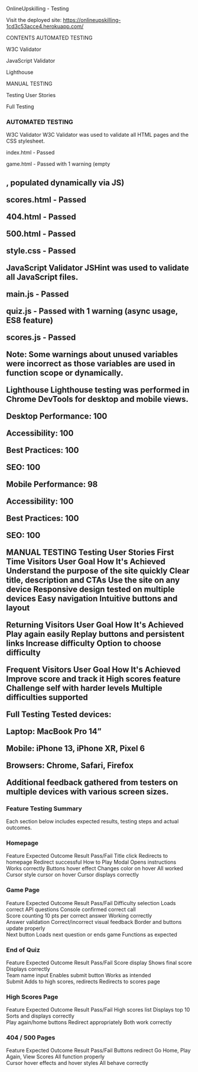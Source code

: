 OnlineUpskilling  - Testing

Visit the deployed site: https://onlineupskilling-1cd3c53acce4.herokuapp.com/

CONTENTS
AUTOMATED TESTING

W3C Validator

JavaScript Validator

Lighthouse

MANUAL TESTING

Testing User Stories

Full Testing

### AUTOMATED TESTING
W3C Validator
W3C Validator was used to validate all HTML pages and the CSS stylesheet.

index.html - Passed 

game.html - Passed with 1 warning (empty <h2>, populated dynamically via JS)

scores.html - Passed 

404.html - Passed 

500.html - Passed 

style.css - Passed 

JavaScript Validator
JSHint was used to validate all JavaScript files.

main.js - Passed 

quiz.js - Passed with 1 warning (async usage, ES8 feature)

scores.js - Passed 

Note: Some warnings about unused variables were incorrect as those variables are used in function scope or dynamically.

Lighthouse
Lighthouse testing was performed in Chrome DevTools for desktop and mobile views.

Desktop
Performance: 100

Accessibility: 100

Best Practices: 100

SEO: 100


Mobile
Performance: 98

Accessibility: 100

Best Practices: 100

SEO: 100


MANUAL TESTING
Testing User Stories
First Time Visitors
User Goal	How It's Achieved
Understand the purpose of the site quickly	Clear title, description and CTAs
Use the site on any device	Responsive design tested on multiple devices
Easy navigation	Intuitive buttons and layout

Returning Visitors
User Goal	How It's Achieved
Play again easily	Replay buttons and persistent links
Increase difficulty	Option to choose difficulty

Frequent Visitors
User Goal	How It's Achieved
Improve score and track it	High scores feature
Challenge self with harder levels	Multiple difficulties supported

Full Testing
Tested devices:

Laptop: MacBook Pro 14”

Mobile: iPhone 13, iPhone XR, Pixel 6

Browsers: Chrome, Safari, Firefox

Additional feedback gathered from testers on multiple devices with various screen sizes.

### Feature Testing Summary
Each section below includes expected results, testing steps and actual outcomes.

### Homepage
Feature	Expected Outcome	Result	Pass/Fail
Title click	Redirects to homepage	Redirect successful	
How to Play Modal	Opens instructions	Works correctly	
Buttons hover effect	Changes color on hover	All worked	
Cursor style cursor on hover	Cursor displays correctly	

### Game Page
Feature	Expected Outcome	Result	Pass/Fail
Difficulty selection	Loads correct API questions	Console confirmed correct call	
Score counting	10 pts per correct answer	Working correctly	
Answer validation	Correct/incorrect visual feedback	Border and buttons update properly	
Next button	Loads next question or ends game	Functions as expected	

### End of Quiz
Feature	Expected Outcome	Result	Pass/Fail
Score display	Shows final score	Displays correctly	
Team name input	Enables submit button	Works as intended	
Submit	Adds to high scores, redirects	Redirects to scores page	

### High Scores Page
Feature	Expected Outcome	Result	Pass/Fail
High scores list	Displays top 10	Sorts and displays correctly	
Play again/home buttons	Redirect appropriately	Both work correctly	

### 404 / 500 Pages
Feature	Expected Outcome	Result	Pass/Fail
Buttons redirect	Go Home, Play Again, View Scores	All function properly	
Cursor hover effects  and hover styles	All behave correctly	
